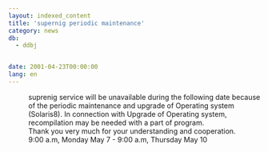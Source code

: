 ```yaml
---
layout: indexed_content
title: 'supernig periodic maintenance'
category: news
db:
  - ddbj


date: 2001-04-23T00:00:00
lang: en
---
```


<dd>suprenig service will be unavailable during the following date because of the periodic maintenance and upgrade of Operating system (Solaris8). In connection with Upgrade of Operating system, recompilation may be needed with a part of program.<br>
<dd>Thank you very much for your understanding and cooperation.<br>
<dd>9:00 a.m, Monday May 7 - 9:00 a.m, Thursday May 10</dd>
</dd>
</dd>
